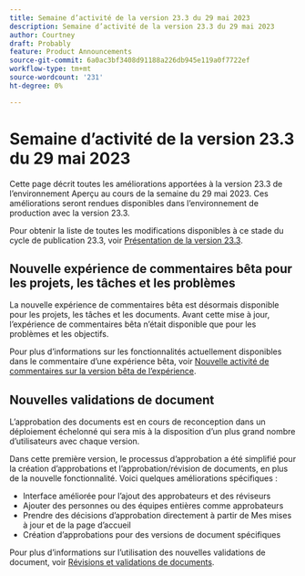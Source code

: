 ```yaml
---
title: Semaine d’activité de la version 23.3 du 29 mai 2023
description: Semaine d’activité de la version 23.3 du 29 mai 2023
author: Courtney
draft: Probably
feature: Product Announcements
source-git-commit: 6a0ac3bf3408d91188a226db945e119a0f7722ef
workflow-type: tm+mt
source-wordcount: '231'
ht-degree: 0%

---
```


# Semaine d’activité de la version 23.3 du 29 mai 2023

Cette page décrit toutes les améliorations apportées à la version 23.3 de l’environnement Aperçu au cours de la semaine du 29 mai 2023. Ces améliorations seront rendues disponibles dans l’environnement de production avec la version 23.3.

Pour obtenir la liste de toutes les modifications disponibles à ce stade du cycle de publication 23.3, voir [Présentation de la version 23.3](/help/quicksilver/product-announcements/product-releases/23.3-release-activity/23-3-release-overview.md).

## Nouvelle expérience de commentaires bêta pour les projets, les tâches et les problèmes

La nouvelle expérience de commentaires bêta est désormais disponible pour les projets, les tâches et les documents. Avant cette mise à jour, l’expérience de commentaires bêta n’était disponible que pour les problèmes et les objectifs.

Pour plus d’informations sur les fonctionnalités actuellement disponibles dans le commentaire d’une expérience bêta, voir [Nouvelle activité de commentaires sur la version bêta de l’expérience](https://experienceleague.adobe.com/docs/workfront/using/product-announcements/beta/new-commenting-experience-beta/new-commenting-beta-experience-release-activity.html?lang=en).

## Nouvelles validations de document

L’approbation des documents est en cours de reconception dans un déploiement échelonné qui sera mis à la disposition d’un plus grand nombre d’utilisateurs avec chaque version.

Dans cette première version, le processus d’approbation a été simplifié pour la création d’approbations et l’approbation/révision de documents, en plus de la nouvelle fonctionnalité. Voici quelques améliorations spécifiques :

* Interface améliorée pour l’ajout des approbateurs et des réviseurs
* Ajouter des personnes ou des équipes entières comme approbateurs
* Prendre des décisions d’approbation directement à partir de Mes mises à jour et de la page d’accueil
* Création d’approbations pour des versions de document spécifiques

Pour plus d’informations sur l’utilisation des nouvelles validations de document, voir [Révisions et validations de documents](https://experienceleague.adobe.com/docs/workfront/using/review-and-approve-work/document-reviews-and-approvals/document-reviews-and-approvals.html?lang=en).





<!-- HTML you might need

Video link

[View a video demonstration of this feature](ADD URL){target=_blank}

Off-cycle note for weekly pages

>[!NOTE]
>
>Preview release: February 9, 2023; Planned Production release: February 23, 2023



-->